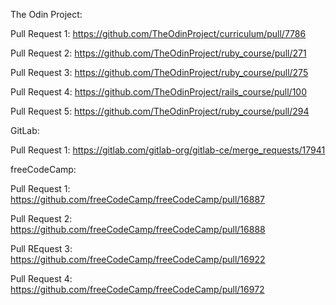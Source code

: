 The Odin Project:

Pull Request 1: https://github.com/TheOdinProject/curriculum/pull/7786

Pull Request 2: https://github.com/TheOdinProject/ruby_course/pull/271

Pull Request 3: https://github.com/TheOdinProject/ruby_course/pull/275

Pull Request 4: https://github.com/TheOdinProject/rails_course/pull/100

Pull Request 5: https://github.com/TheOdinProject/ruby_course/pull/294


GitLab:

Pull Request 1: https://gitlab.com/gitlab-org/gitlab-ce/merge_requests/17941


freeCodeCamp:

Pull Request 1: https://github.com/freeCodeCamp/freeCodeCamp/pull/16887

Pull Request 2: https://github.com/freeCodeCamp/freeCodeCamp/pull/16888

Pull REquest 3: https://github.com/freeCodeCamp/freeCodeCamp/pull/16922

Pull Request 4: https://github.com/freeCodeCamp/freeCodeCamp/pull/16972
